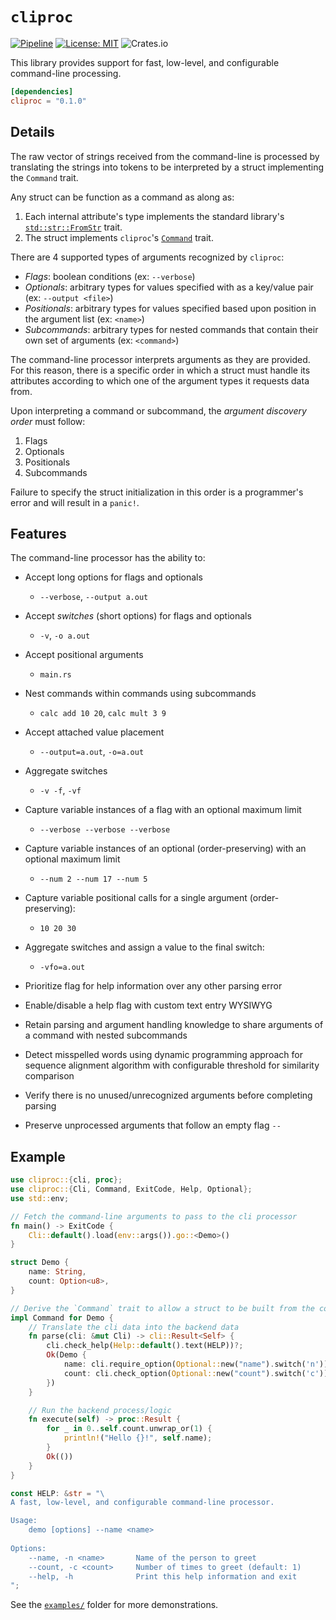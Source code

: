 # `cliproc`

[![Pipeline](https://github.com/cdotrus/cliproc/actions/workflows/pipeline.yml/badge.svg?branch=trunk)](https://github.com/cdotrus/cliproc/actions/workflows/pipeline.yml) [![License: MIT](https://img.shields.io/badge/License-MIT-yellow.svg)](https://opensource.org/licenses/MIT) ![Crates.io](https://img.shields.io/crates/v/cliproc.svg)

This library provides support for fast, low-level, and configurable command-line processing.

``` toml
[dependencies]
cliproc = "0.1.0"
```

## Details

The raw vector of strings received from the command-line is processed by translating the strings into tokens to be interpreted by a struct implementing the `Command` trait.

Any struct can be function as a command as along as:
1. Each internal attribute's type implements the standard library's [`std::str::FromStr`](https://doc.rust-lang.org/std/str/trait.FromStr.html) trait.
2. The struct implements `cliproc`'s [`Command`](./src/proc.rs) trait.

There are 4 supported types of arguments recognized by `cliproc`:
- _Flags_: boolean conditions (ex: `--verbose`)
- _Optionals_: arbitrary types for values specified with as a key/value pair (ex: `--output <file>`)
- _Positionals_: arbitrary types for values specified based upon position in the argument list (ex: `<name>`)
- _Subcommands_: arbitrary types for nested commands that contain their own set of arguments (ex: `<command>`)

The command-line processor interprets arguments as they are provided. For this reason, there is a specific order in which a struct must handle its attributes according to which one of the argument types it requests data from.

Upon interpreting a command or subcommand, the _argument discovery order_ must follow:
1. Flags
2. Optionals
3. Positionals
4. Subcommands

Failure to specify the struct initialization in this order is a programmer's error and will result in a `panic!`.

## Features

The command-line processor has the ability to:  

- Accept long options for flags and optionals
    - `--verbose`, `--output a.out`

- Accept _switches_ (short options) for flags and optionals
    - `-v`, `-o a.out`

- Accept positional arguments
    - `main.rs`

- Nest commands within commands using subcommands
    - `calc add 10 20`, `calc mult 3 9`

- Accept attached value placement
    - `--output=a.out`, `-o=a.out`

- Aggregate switches
    - `-v -f`, `-vf`

- Capture variable instances of a flag with an optional maximum limit
    - `--verbose --verbose --verbose`

- Capture variable instances of an optional (order-preserving) with an optional maximum limit
    - `--num 2 --num 17 --num 5`

- Capture variable positional calls for a single argument (order-preserving):
    - `10 20 30`

- Aggregate switches and assign a value to the final switch:
    - `-vfo=a.out`

- Prioritize flag for help information over any other parsing error

- Enable/disable a help flag with custom text entry WYSIWYG

- Retain parsing and argument handling knowledge to share arguments of a command with nested subcommands

- Detect misspelled words using dynamic programming approach for sequence alignment algorithm with configurable threshold for similarity comparison

- Verify there is no unused/unrecognized arguments before completing parsing

- Preserve unprocessed arguments that follow an empty flag `--`

## Example

``` rust
use cliproc::{cli, proc};
use cliproc::{Cli, Command, ExitCode, Help, Optional};
use std::env;

// Fetch the command-line arguments to pass to the cli processor
fn main() -> ExitCode {
    Cli::default().load(env::args()).go::<Demo>()
}

struct Demo {
    name: String,
    count: Option<u8>,
}

// Derive the `Command` trait to allow a struct to be built from the command-line
impl Command for Demo {
    // Translate the cli data into the backend data
    fn parse(cli: &mut Cli) -> cli::Result<Self> {
        cli.check_help(Help::default().text(HELP))?;
        Ok(Demo {
            name: cli.require_option(Optional::new("name").switch('n'))?,
            count: cli.check_option(Optional::new("count").switch('c'))?,
        })
    }

    // Run the backend process/logic
    fn execute(self) -> proc::Result {
        for _ in 0..self.count.unwrap_or(1) {
            println!("Hello {}!", self.name);
        }
        Ok(())
    }
}

const HELP: &str = "\
A fast, low-level, and configurable command-line processor.

Usage:
    demo [options] --name <name>
    
Options:
    --name, -n <name>       Name of the person to greet              
    --count, -c <count>     Number of times to greet (default: 1)
    --help, -h              Print this help information and exit
";
```

See the [`examples/`](./examples/) folder for more demonstrations.